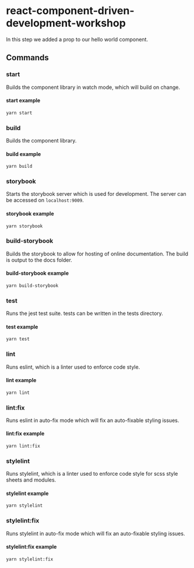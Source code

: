 # react-component-driven-development-workshop

In this step we added a prop to our hello world component.

## Commands

### start

Builds the component library in watch mode, which will build on change.

#### start example

```bash
yarn start
```

### build

Builds the component library.

#### build example

```bash
yarn build
```

### storybook

Starts the storybook server which is used for development.
The server can be accessed on `localhost:9009`.

#### storybook example

```bash
yarn storybook
```

### build-storybook

Builds the storybook to allow for hosting of online documentation.
The build is output to the docs folder.

#### build-storybook example

```bash
yarn build-storybook
```

### test

Runs the jest test suite. tests can be written in the tests directory.

#### test example

```bash
yarn test
```

### lint

Runs eslint, which is a linter used to enforce code style.

#### lint example

```bash
yarn lint
```

### lint:fix

Runs eslint in auto-fix mode which will fix an auto-fixable styling issues.

#### lint:fix example

```bash
yarn lint:fix
```

### stylelint

Runs stylelint, which is a linter used to enforce code style for scss style sheets and modules.

#### stylelint example

```bash
yarn stylelint
```

### stylelint:fix

Runs stylelint in auto-fix mode which will fix an auto-fixable styling issues.

#### stylelint:fix example

```bash
yarn stylelint:fix
```
